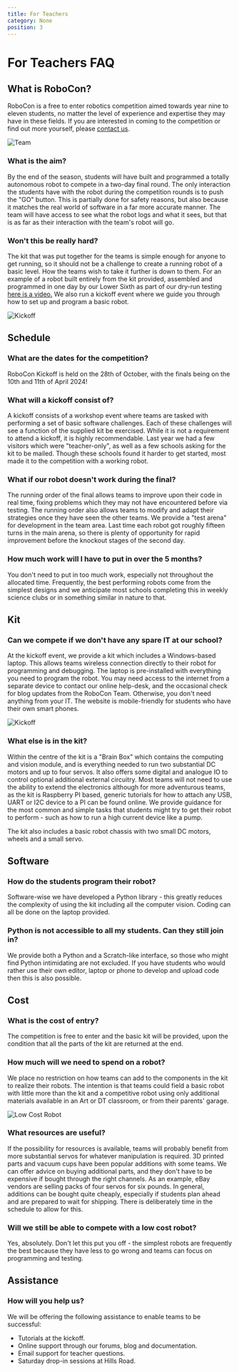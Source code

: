 ```yaml
---
title: For Teachers
category: None
position: 3
---
```

# For Teachers FAQ

## What is RoboCon?

RoboCon is a free to enter robotics competition aimed towards year nine to eleven students, no matter the level of experience and expertise they may have in these fields. If you are interested in coming to the competition or find out more yourself, please [contact us](./contact.md).

![Team](/images/030-C3140COMPRSD.jpg)

### What is the aim?

By the end of the season, students will have built and programmed a totally autonomous robot to compete in a two-day final round. The only interaction the students have with the robot during the competition rounds is to push the "GO" button. This is partially done for safety reasons, but also because it matches the real world of software in a far more accurate manner. The team will have access to see what the robot logs and what it sees, but that is as far as their interaction with the team's robot will go.

### Won't this be really hard?

The kit that was put together for the teams is simple enough for anyone to get running, so it should not be a challenge to create a running robot of a basic level. How the teams wish to take it further is down to them. For an example of a robot built entirely from the kit provided, assembled and programmed in one day by our Lower Sixth as part of our dry-run testing [here is a video.](https://hr-robocon.org/blog/sign-up-for-robocon-2019.html) We also run a kickoff event where we guide you through how to set up and program a basic robot.

![Kickoff](/images/IMG_4259.JPG)

## Schedule

### What are the dates for the competition?


RoboCon Kickoff is held on the 28th of October, with the finals being on the 10th and 11th of April 2024!

### What will a kickoff consist of?

A kickoff consists of a workshop event where teams are tasked with performing a set of basic software challenges. Each of these challenges will see a function of the supplied kit be exercised. While it is not a requirement to attend a kickoff, it is highly recommendable. Last year we had a few visitors which were "teacher-only", as well as a few schools asking for the kit to be mailed. Though these schools found it harder to get started, most made it to the competition with a working robot.

### What if our robot doesn't work during the final?

The running order of the final allows teams to improve upon their code in real time, fixing problems which they may not have encountered before via testing. The running order also allows teams to modify and adapt their strategies once they have seen the other teams. We provide a "test arena" for development in the team area. Last time each robot got roughly fifteen turns in the main arena, so there is plenty of opportunity for rapid improvement before the knockout stages of the second day.

### How much work will I have to put in over the 5 months?

You don't need to put in too much work, especially not throughout the allocated time. Frequently, the best performing robots come from the simplest designs and we anticipate most schools completing this in weekly science clubs or in something similar in nature to that.

## Kit

### Can we compete if we don't have any spare IT at our school?

At the kickoff event, we provide a kit which includes a Windows-based laptop. This allows teams wireless connection directly to their robot for programming and debugging. The laptop is pre-installed with everything you need to program the robot. You may need access to the internet from a separate device to contact our online help-desk, and the occasional check for blog updates from the RoboCon Team. Otherwise, you don't need anything from your IT. The website is mobile-friendly for students who have their own smart phones.

![Kickoff](/images/IMG_4219.JPG)

### What else is in the kit?

Within the centre of the kit is a "Brain Box" which contains the computing and vision module, and is everything needed to run two substantial DC motors and up to four servos. It also offers some digital and analogue IO to control optional additional external circuitry. Most teams will not need to use the ability to extend the electronics although for more adventurous teams, as the kit is Raspberry PI based, generic tutorials for how to attach any USB, UART or I2C device to a PI can be found online. We provide guidance for the most common and simple tasks that students might try to get their robot to perform - such as how to run a high current device like a pump.

The kit also includes a basic robot chassis with two small DC motors, wheels and a small servo.

## Software

### How do the students program their robot?

Software-wise we have developed a Python library - this greatly reduces the complexity of using the kit including all the computer vision. Coding can all be done on the laptop provided.

### Python is not accessible to all my students. Can they still join in?

We provide both a Python and a Scratch-like interface, so those who might find Python intimidating are not excluded. If you have students who would rather use their own editor, laptop or phone to develop and upload code then this is also possible.

<BlocklySnippet img="vissnip.png" width="779" height="188"/>

## Cost

### What is the cost of entry?

The competition is free to enter and the basic kit will be provided, upon the condition that all the parts of the kit are returned at the end.

### How much will we need to spend on a robot?

We place no restriction on how teams can add to the components in the kit to realize their robots. The intention is that teams could field a basic robot with little more than the kit and a competitive robot using only additional materials available in an Art or DT classroom, or from their parents' garage.

![Low Cost Robot](/images/IMG_3167COMPRSD.jpg)

### What resources are useful?

If the possibility for resources is available, teams will probably benefit from more substantial servos for whatever manipulation is required. 3D printed parts and vacuum cups have been popular additions with some teams. We can offer advice on buying additional parts, and they don't have to be expensive if bought through the right channels. As an example, eBay vendors are selling packs of four servos for six pounds. In general, additions can be bought quite cheaply, especially if students plan ahead and are prepared to wait for shipping. There is deliberately time in the schedule to allow for this.

### Will we still be able to compete with a low cost robot?

Yes, absolutely. Don't let this put you off - the simplest robots are frequently the best because they have less to go wrong and teams can focus on programming and testing.

## Assistance

### How will you help us?

We will be offering the following assistance to enable teams to be successful:

* Tutorials at the kickoff. 
* Online support through our forums, blog and documentation.
* Email support for teacher questions.
* Saturday drop-in sessions at Hills Road.
